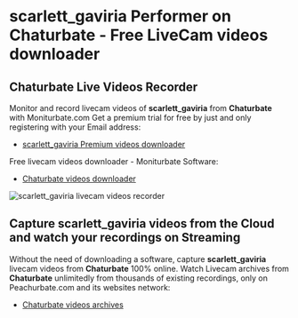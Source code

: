 # scarlett_gaviria Performer on Chaturbate - Free LiveCam videos downloader

## Chaturbate Live Videos Recorder

Monitor and record livecam videos of **scarlett_gaviria** from **Chaturbate** with Moniturbate.com
Get a premium trial for free by just and only registering with your Email address:
* [scarlett_gaviria Premium videos downloader](https://moniturbate.com/request-demo-licence-key.html)

Free livecam videos downloader - Moniturbate Software:
* [Chaturbate videos downloader](https://moniturbate.com/moniturbate-download-software.html)

![scarlett_gaviria livecam videos recorder](https://peachurnet.com/templates/moniturbate-software.png)


## Capture scarlett_gaviria videos from the Cloud and watch your recordings on Streaming

Without the need of downloading a software, capture **scarlett_gaviria** livecam videos from **Chaturbate** 100% online.
Watch Livecam archives from **Chaturbate** unlimitedly from thousands of existing recordings, only on Peachurbate.com and its websites network:
* [Chaturbate videos archives](https://peachurnet.com/)